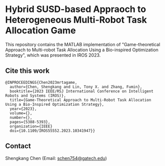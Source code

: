 # Hybrid SUSD-based Appraoch to  Heterogeneous Multi-Robot Task Allocation Game
This repository contains the MATLAB implementation of "Game-theoretical Approach to Multi-robot Task Allocation Using a Bio-inspired Optimization Strategy", which was presented in IROS 2023.

## Cite this work
```
@INPROCEEDINGS{Chen2023mrtagame,
  author={Chen, Shengkang and Lin, Tony X. and Zhang, Fumin},
  booktitle={2023 IEEE/RSJ International Conference on Intelligent Robots and Systems (IROS)}, 
  title={Game-Theoretical Approach to Multi-Robot Task Allocation Using a Bio-Inspired Optimization Strategy}, 
  year={2023},
  volume={},
  number={},
  pages={5388-5393},
  organization={IEEE}
  doi={10.1109/IROS55552.2023.10341947}}
```

## Contact
Shengkang Chen (Email: schen754@gatech.edu)

